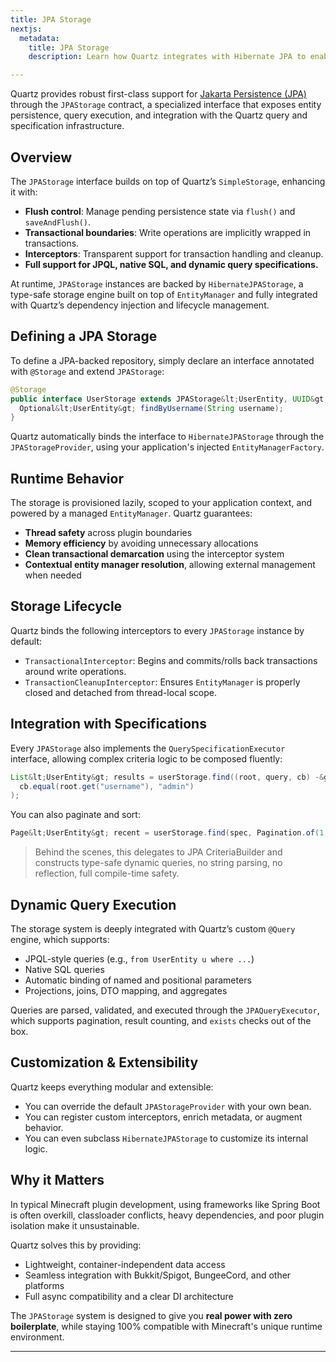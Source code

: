 ```yaml
---
title: JPA Storage
nextjs:
  metadata:
    title: JPA Storage
    description: Learn how Quartz integrates with Hibernate JPA to enable type-safe entity persistence and dynamic query execution

---
```


Quartz provides robust first-class support for [Jakarta Persistence (JPA)](https://jakarta.ee/specifications/persistence/3.1/) through the `JPAStorage` contract, a specialized interface that exposes entity persistence, query execution, and integration with the Quartz query and specification infrastructure.

## Overview

The `JPAStorage` interface builds on top of Quartz’s `SimpleStorage`, enhancing it with:

- **Flush control**: Manage pending persistence state via `flush()` and `saveAndFlush()`.
- **Transactional boundaries**: Write operations are implicitly wrapped in transactions.
- **Interceptors**: Transparent support for transaction handling and cleanup.
- **Full support for JPQL, native SQL, and dynamic query specifications.**

At runtime, `JPAStorage` instances are backed by `HibernateJPAStorage`, a type-safe storage engine built on top of `EntityManager` and fully integrated with Quartz’s dependency injection and lifecycle management.

## Defining a JPA Storage

To define a JPA-backed repository, simply declare an interface annotated with `@Storage` and extend `JPAStorage`:

```java
@Storage
public interface UserStorage extends JPAStorage&lt;UserEntity, UUID&gt; {
  Optional&lt;UserEntity&gt; findByUsername(String username);
}
```

Quartz automatically binds the interface to `HibernateJPAStorage` through the `JPAStorageProvider`, using your application's injected `EntityManagerFactory`.

## Runtime Behavior

The storage is provisioned lazily, scoped to your application context, and powered by a managed `EntityManager`. Quartz guarantees:

- **Thread safety** across plugin boundaries
- **Memory efficiency** by avoiding unnecessary allocations
- **Clean transactional demarcation** using the interceptor system
- **Contextual entity manager resolution**, allowing external management when needed

## Storage Lifecycle

Quartz binds the following interceptors to every `JPAStorage` instance by default:

- `TransactionalInterceptor`: Begins and commits/rolls back transactions around write operations.
- `TransactionCleanupInterceptor`: Ensures `EntityManager` is properly closed and detached from thread-local scope.

## Integration with Specifications

Every `JPAStorage` also implements the `QuerySpecificationExecutor` interface, allowing complex criteria logic to be composed fluently:

```java
List&lt;UserEntity&gt; results = userStorage.find((root, query, cb) -&gt;
  cb.equal(root.get("username"), "admin")
);
```

You can also paginate and sort:

```java
Page&lt;UserEntity&gt; recent = userStorage.find(spec, Pagination.of(1, 20));
```

> Behind the scenes, this delegates to JPA CriteriaBuilder and constructs type-safe dynamic queries, no string parsing, no reflection, full compile-time safety.

## Dynamic Query Execution

The storage system is deeply integrated with Quartz’s custom `@Query` engine, which supports:

- JPQL-style queries (e.g., `from UserEntity u where ...`)
- Native SQL queries
- Automatic binding of named and positional parameters
- Projections, joins, DTO mapping, and aggregates

Queries are parsed, validated, and executed through the `JPAQueryExecutor`, which supports pagination, result counting, and `exists` checks out of the box.

## Customization & Extensibility

Quartz keeps everything modular and extensible:

- You can override the default `JPAStorageProvider` with your own bean.
- You can register custom interceptors, enrich metadata, or augment behavior.
- You can even subclass `HibernateJPAStorage` to customize its internal logic.

## Why it Matters

In typical Minecraft plugin development, using frameworks like Spring Boot is often overkill, classloader conflicts, heavy dependencies, and poor plugin isolation make it unsustainable.

Quartz solves this by providing:

- Lightweight, container-independent data access
- Seamless integration with Bukkit/Spigot, BungeeCord, and other platforms
- Full async compatibility and a clear DI architecture

The `JPAStorage` system is designed to give you **real power with zero boilerplate**, while staying 100% compatible with Minecraft's unique runtime environment.

---